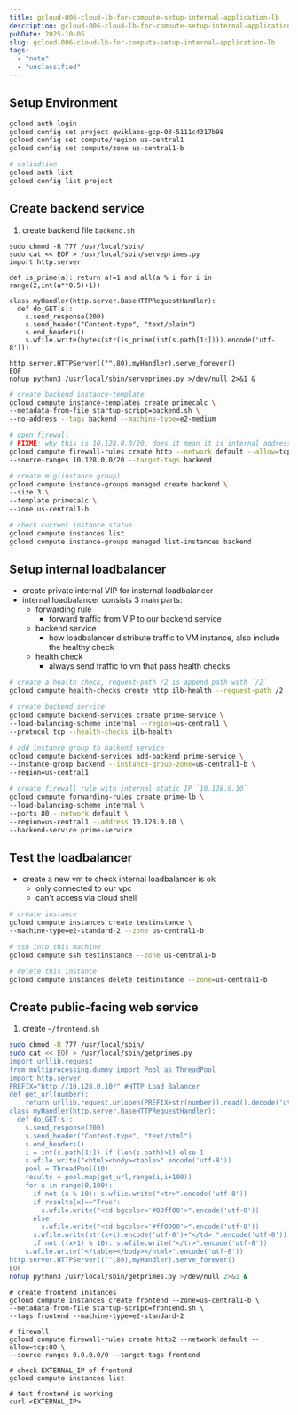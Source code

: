 ```yaml
---
title: gcloud-006-cloud-lb-for-compute-setup-internal-application-lb
description: gcloud-006-cloud-lb-for-compute-setup-internal-application-lb
pubDate: 2025-10-05
slug: gcloud-006-cloud-lb-for-compute-setup-internal-application-lb
tags:
  - "note"
  - "unclassified"
---
```


## Setup Environment

```bash
gcloud auth login
gcloud config set project qwiklabs-gcp-03-5111c4317b98
gcloud config set compute/region us-central1
gcloud config set compute/zone us-central1-b

# valiadtion
gcloud auth list
gcloud config list project
```

## Create backend service

1. create backend file `backend.sh`

```
sudo chmod -R 777 /usr/local/sbin/
sudo cat << EOF > /usr/local/sbin/serveprimes.py
import http.server

def is_prime(a): return a!=1 and all(a % i for i in range(2,int(a**0.5)+1))

class myHandler(http.server.BaseHTTPRequestHandler):
  def do_GET(s):
    s.send_response(200)
    s.send_header("Content-type", "text/plain")
    s.end_headers()
    s.wfile.write(bytes(str(is_prime(int(s.path[1:]))).encode('utf-8')))

http.server.HTTPServer(("",80),myHandler).serve_forever()
EOF
nohup python3 /usr/local/sbin/serveprimes.py >/dev/null 2>&1 &
```

```bash
# create backend instance-template
gcloud compute instance-templates create primecalc \
--metadata-from-file startup-script=backend.sh \
--no-address --tags backend --machine-type=e2-medium

# open firewall
# FIXME: why this is 10.128.0.0/20, does it mean it is internal address?
gcloud compute firewall-rules create http --network default --allow=tcp:80 \
--source-ranges 10.128.0.0/20 --target-tags backend

# create mig(instance group)
gcloud compute instance-groups managed create backend \
--size 3 \
--template primecalc \
--zone us-central1-b

# check current instance status
gcloud compute instances list
gcloud compute instance-groups managed list-instances backend
```

## Setup internal loadbalancer

- create private internal VIP for insternal loadbalancer
- internal loadbalancer consists 3 main parts:
  - forwarding rule
    - forward traffic from VIP to our backend service
  - backend service
    - how loadbalancer distribute traffic to VM instance, also include the healthy check
  - health check
    - always send traffic to vm that pass health checks

```bash
# create a health check, request-path /2 is append path with `/2`
gcloud compute health-checks create http ilb-health --request-path /2

# create backend service
gcloud compute backend-services create prime-service \
--load-balancing-scheme internal --region=us-central1 \
--protocol tcp --health-checks ilb-health

# add instance group to backend service
gcloud compute backend-services add-backend prime-service \
--instance-group backend --instance-group-zone=us-central1-b \
--region=us-central1

# create firewall rule with internal static IP `10.128.0.10`
gcloud compute forwarding-rules create prime-lb \
--load-balancing-scheme internal \
--ports 80 --network default \
--region=us-central1 --address 10.128.0.10 \
--backend-service prime-service
```

## Test the loadbalancer

- create a new vm to check internal loadbalancer is ok
  - only connected to our vpc
  - can't access via cloud shell

```bash
# create instance
gcloud compute instances create testinstance \
--machine-type=e2-standard-2 --zone us-central1-b

# ssh into this machine
gcloud compute ssh testinstance --zone us-central1-b

# delete this instance
gcloud compute instances delete testinstance --zone=us-central1-b
```

## Create public-facing web service

1. create `~/frontend.sh`

```bash
sudo chmod -R 777 /usr/local/sbin/
sudo cat << EOF > /usr/local/sbin/getprimes.py
import urllib.request
from multiprocessing.dummy import Pool as ThreadPool
import http.server
PREFIX="http://10.128.0.10/" #HTTP Load Balancer
def get_url(number):
    return urllib.request.urlopen(PREFIX+str(number)).read().decode('utf-8')
class myHandler(http.server.BaseHTTPRequestHandler):
  def do_GET(s):
    s.send_response(200)
    s.send_header("Content-type", "text/html")
    s.end_headers()
    i = int(s.path[1:]) if (len(s.path)>1) else 1
    s.wfile.write("<html><body><table>".encode('utf-8'))
    pool = ThreadPool(10)
    results = pool.map(get_url,range(i,i+100))
    for x in range(0,100):
      if not (x % 10): s.wfile.write("<tr>".encode('utf-8'))
      if results[x]=="True":
        s.wfile.write("<td bgcolor='#00ff00'>".encode('utf-8'))
      else:
        s.wfile.write("<td bgcolor='#ff0000'>".encode('utf-8'))
      s.wfile.write(str(x+i).encode('utf-8')+"</td> ".encode('utf-8'))
      if not ((x+1) % 10): s.wfile.write("</tr>".encode('utf-8'))
    s.wfile.write("</table></body></html>".encode('utf-8'))
http.server.HTTPServer(("",80),myHandler).serve_forever()
EOF
nohup python3 /usr/local/sbin/getprimes.py >/dev/null 2>&1 &
```

```
# create frontend instances
gcloud compute instances create frontend --zone=us-central1-b \
--metadata-from-file startup-script=frontend.sh \
--tags frontend --machine-type=e2-standard-2

# firewall
gcloud compute firewall-rules create http2 --network default --allow=tcp:80 \
--source-ranges 0.0.0.0/0 --target-tags frontend

# check EXTERNAL_IP of frontend
gcloud compute instances list

# test frontend is working
curl <EXTERNAL_IP>
```
